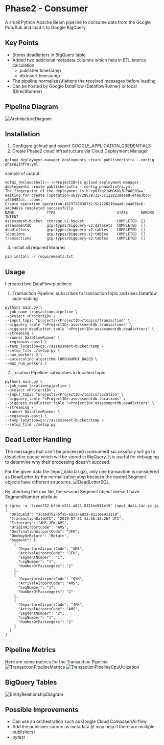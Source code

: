 # Phase2 - Consumer

A small Python Apache Beam  pipeline to consume data from the Google Pub/Sub and load it to Google BigQuery

## Key Points
- Stores deadletters in BigQuery table
- Added two additional metadata columns which help in ETL latency calculation
    * publisher timestamp
    * db insert timestamp
- The pipeline normalizes\flattens the received messages before loading
- Can be hosted by Google DataFlow (DataflowRunner) or local (DirectRunner)

## Pipeline Diagram
![ArchitectureDiagram](images/PipelineDiagram.png)


## Installation

1. Configure gcloud and export GOOGLE_APPLICATION_CREDENTIALS
2. Create Phase2 cloud infrastructure via Cloud Deployment Manager
```ssh
gcloud deployment-manager deployments create publisherinfra --config phase2infra.yml
```
sample of output:
```ssh
motaz_r@cloudshell:~ (<ProjectID>)$ gcloud deployment-manager deployments create publisherinfra --config phase2infra.yml
The fingerprint of the deployment is b'zpOJYq2jwMGK8yIHPW8S9Q=='
Waiting for create [operation-1619728838732-5c1228210aaa8-e4a63bc6-a430482a]...done.
Create operation operation-1619728838732-5c1228210aaa8-e4a63bc6-a430482a completed successfully.
NAME               TYPE                            STATE      ERRORS  INTENT
assessment-bucket  storage.v1.bucket               COMPLETED  []
assessmentdb       gcp-types/bigquery-v2:datasets  COMPLETED  []
deadletters        gcp-types/bigquery-v2:tables    COMPLETED  []
locations          gcp-types/bigquery-v2:tables    COMPLETED  []
transactions       gcp-types/bigquery-v2:tables    COMPLETED  []
```
3. Install all required libraries

```sh
pip install -r requirements.txt
```

## Usage
I created two DataFlow pipelines:
1. Transaction Pipeline: subscribes to transaction topic and uses Dataflow auto-scaling
```ssh
python3 main.py \
--job_name transactionspipeline \
--project <ProjectID> \
--input_topic "projects/<ProjectID>/topics/transaction" \
--bigquery_table "<ProjectID>:assessmentdb.transactions" \
--bigquery_deadletter_table "<ProjectID>:assessmentdb.deadletters" \
--streaming \
--runner DataflowRunner \
--region=us-east1 \
--temp_location=gs://assessment-bucket/temp \
--setup_file ./setup.py \
--num_workers 2 \
--autoscaling_algorithm THROUGHPUT_BASED \
--max_num_workers 7
```
2. Location Pipeline: subscribes to location topic
```ssh
python3 main.py \
--job_name locationspipeline \
--project <ProjectID> \
--input_topic "projects/<ProjectID>/topics/location" \
--bigquery_table "<ProjectID>:assessmentdb.locations" \
--bigquery_deadletter_table "<ProjectID>:assessmentdb.deadletters" \
--streaming \
--runner DataflowRunner \
--region=us-east1 \
--temp_location=gs://assessment-bucket/temp \
--setup_file ./setup.py
```
## Dead Letter Handling
The messages that can't be processed (consumed) successfully will go to deadletter queue which will be stored in BigQuery. It is useful for debugging to determine why their processing doesn't succeed.

For the given data file (input_data.tar.gz), only one transaction is considered as DeadLetter by the normalization step because the nested Segment objects have different structures.
![DeadLetterSQL](images/DeadLetterSQL.png)

By checking the raw file, the second Segment object doesn't have SegmentNumber attribute 
```ssh
$ zgrep -a '3cead752-bfab-e911-a821-8111ee911e19' input_data.tar.gz|jq
{
  "UniqueId": "3cead752-bfab-e911-a821-8111ee911e19",
  "TransactionDateUTC": "2019-07-21 13:56:32.267 UTC",
  "Itinerary": "AMS-JFK-AMS",
  "OriginAirportCode": "AMS",
  "DestinationAirportCode": "JFK",
  "OneWayOrReturn": "Return",
  "Segment": [
    {
      "DepartureAirportCode": "AMS",
      "ArrivalAirportCode": "JFK",
      "SegmentNumber": "1",
      "LegNumber": "1",
      "NumberOfPassengers": "2"
    },
    {
      "DepartureAirportCode": "QYH",
      "ArrivalAirportCode": "AMS",
      "LegNumber": "1",
      "NumberOfPassengers": "2"
    },
    {
      "DepartureAirportCode": "JFK",
      "ArrivalAirportCode": "AMS",
      "SegmentNumber": "2",
      "LegNumber": "1",
      "NumberOfPassengers": "2"
    }
  ]
}

```

## Pipeline Metrics
Here are some metrics for the Transaction Pipeline
![TransactionPipelineMetrics](images/TransactionPipelineMetrics.png)
![TransactionPipelineCpuUtilization](images/TransactionPipelineCpuUtilization.png)


## BigQuery Tables
![EntityRelationshipDiagram](http://www.plantuml.com/plantuml/proxy?cache=no&src=https://raw.githubusercontent.com/motazalratta/de-assessments/main/Phase2/EntityRelationshipDiagram.iuml)

## Possible Improvements
- Can use an orchestration such as Google Cloud Composer/Airflow
- Add the publisher source as metadata (it may help if there are multiple publishers)
- pytest
